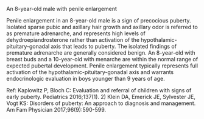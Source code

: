 An 8-year-old male with penile enlargement

Penile enlargement in an 8-year-old male is a sign of precocious puberty. Isolated sparse pubic and axillary hair growth and axillary odor is referred to as premature adrenarche, and represents high levels of dehydroepiandrosterone rather than activation of the hypothalamic-pituitary-gonadal axis that leads to puberty. The isolated findings of premature adrenarche are generally considered benign. An 8-year-old with breast buds and a 10-year-old with menarche are within the normal range of expected pubertal development. Penile enlargement typically represents full activation of the hypothalamic-pituitary-gonadal axis and warrants endocrinologic evaluation in boys younger than 9 years of age.

Ref: Kaplowitz P, Bloch C: Evaluation and referral of children with signs of early puberty. Pediatrics 2016;137(1).  2) Klein DA, Emerick JE, Sylvester JE, Vogt KS: Disorders of puberty: An approach to diagnosis and management. Am Fam Physician 2017;96(9):590-599.